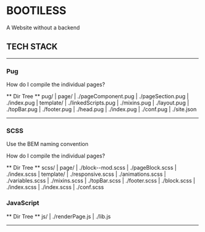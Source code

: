 # BOOTILESS

A Website without a backend

## TECH STACK

---
### Pug

How do I compile the individual pages?

 ** Dir Tree **
pug/
	| page/
		| ./pageComponent.pug
		| ./pageSection.pug
		| ./index.pug
	| template/
		| ./linkedScripts.pug
		| ./mixins.pug
		| ./layout.pug
		| ./topBar.pug
		| ./footer.pug
		| ./head.pug
	| ./index.pug
	| ./conf.pug
	| ./site.json

---
### SCSS

Use the BEM naming convention

How do I compile the individual pages?

 ** Dir Tree **
scss/
	| page/
		| ./block--mod.scss
		| ./pageBlock.scss
		| ./index.scss
	| template/
		| ./responsive.scss
		| ./animations.scss
		| ./variables.scss
		| ./mixins.scss
		| ./topBar.scss
		| ./footer.scss
		| ./block.scss
		| ./index.scss
	| ./index.scss
	| ./conf.scss

### JavaScript

 ** Dir Tree **
js/
	| ./renderPage.js
	| ./lib.js

---
